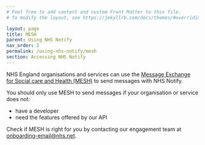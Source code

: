 ```yaml
---
# Feel free to add content and custom Front Matter to this file.
# To modify the layout, see https://jekyllrb.com/docs/themes/#overriding-theme-defaults

layout: page
title: MESH
parent: Using NHS Notify
nav_order: 2
permalink: /using-nhs-notify/mesh
section: Accessing NHS Notify
---
```


NHS England organisations and services can use the [Message Exchange for Social care and Health (MESH)](https://digital.nhs.uk/services/message-exchange-for-social-care-and-health-mesh) to send messages with NHS Notify.

You should only use MESH to send messages if your organisation or service does not:

- have a developer
- need the features offered by our API

Check if MESH is right for you by contacting our engagement team at <onboarding-email@nhs.net>.

